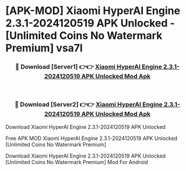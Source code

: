 # [APK-MOD] Xiaomi HyperAI Engine 2.3.1-2024120519 APK Unlocked - [Unlimited Coins No Watermark Premium] vsa7l



<div align="center">
<h3>🔴 Download [Server1] 👉👉 <a href="https://momento.my/?title=Xiaomi_HyperAI_Engine_2.3.1-2024120519_APK_Unlocked">Xiaomi HyperAI Engine 2.3.1-2024120519 APK Unlocked Mod Apk</a></h3><br>

<h3>🔴 Download [Server2] 👉👉 <a href="https://momento.my/?title=Xiaomi_HyperAI_Engine_2.3.1-2024120519_APK_Unlocked">Xiaomi HyperAI Engine 2.3.1-2024120519 APK Unlocked Mod Apk</a></h3>
</div>



Download Xiaomi HyperAI Engine 2.3.1-2024120519 APK Unlocked 

Free APK MOD Xiaomi HyperAI Engine 2.3.1-2024120519 APK Unlocked [Unlimited Coins No Watermark Premium]

Download Xiaomi HyperAI Engine 2.3.1-2024120519 APK Unlocked [Unlimited Coins No Watermark Premium] Mod For Android
